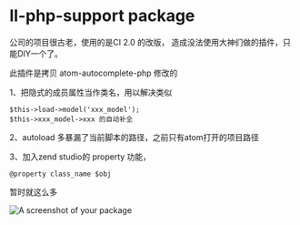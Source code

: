 # ll-php-support package

公司的项目很古老，使用的是CI 2.0 的改版，
造成没法使用大神们做的插件，只能DIY一个了。

此插件是拷贝 atom-autocomplete-php 修改的

1、把隐式的成员属性当作类名，用以解决类似


    $this->load->model('xxx_model');
    $this->xxx_model->xxx 的自动补全



2、autoload 多暴漏了当前脚本的路径，之前只有atom打开的项目路径


3、加入zend studio的 property 功能，


    @property class_name $obj


暂时就这么多

![A screenshot of your package](https://f.cloud.github.com/assets/69169/2290250/c35d867a-a017-11e3-86be-cd7c5bf3ff9b.gif)
